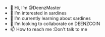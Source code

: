 - 👋 Hi, I’m @DeenzMaster
- 👀 I’m interested in sardines
- 🌱 I’m currently learning about sardines
- 💞️ I’m looking to collaborate on DEENZCOIN
- 📫 How to reach me :Don't talk to me

<!---
DeenzMaster/DeenzMaster is a ✨ special ✨ repository because its `README.md` (this file) appears on your GitHub profile.
You can click the Preview link to take a look at your changes.
--->
